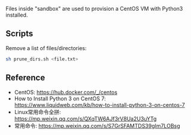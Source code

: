 
Files inside "sandbox" are used to provision a CentOS VM with Python3 installed.


## Scripts

Remove a list of files/directories:
```sh
sh prune_dirs.sh <file.txt>
```


## Reference
- CentOS: https://hub.docker.com/_/centos
- How to Install Python 3 on CentOS 7: https://www.liquidweb.com/kb/how-to-install-python-3-on-centos-7
- Linux常用命令全拼: https://mp.weixin.qq.com/s/QXqTW6AJf3rV8Ua2U3uYTg
- 常用命令: https://mp.weixin.qq.com/s/S7GrSFAMTDS39gIm7LOBsg
